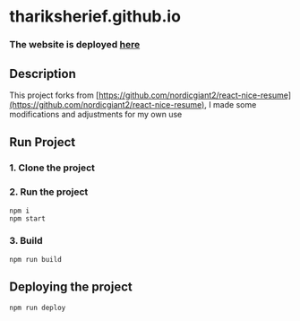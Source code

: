 # thariksherief.github.io     

### The website is deployed [here](https://thariksherief1.github.io)

## Description
This project forks from [https://github.com/nordicgiant2/react-nice-resume](https://github.com/nordicgiant2/react-nice-resume), I made some modifications and adjustments for my own use
## Run Project
### 1. Clone the project

### 2. Run the project
```shell
npm i
npm start
```

### 3. Build
```shell
npm run build
```

## Deploying the project
```shell
npm run deploy
```